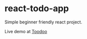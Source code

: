 # react-todo-app
Simple beginner friendly react project.

Live demo at <a href="https://react-toodoo.netlify.app">Toodoo</a>
